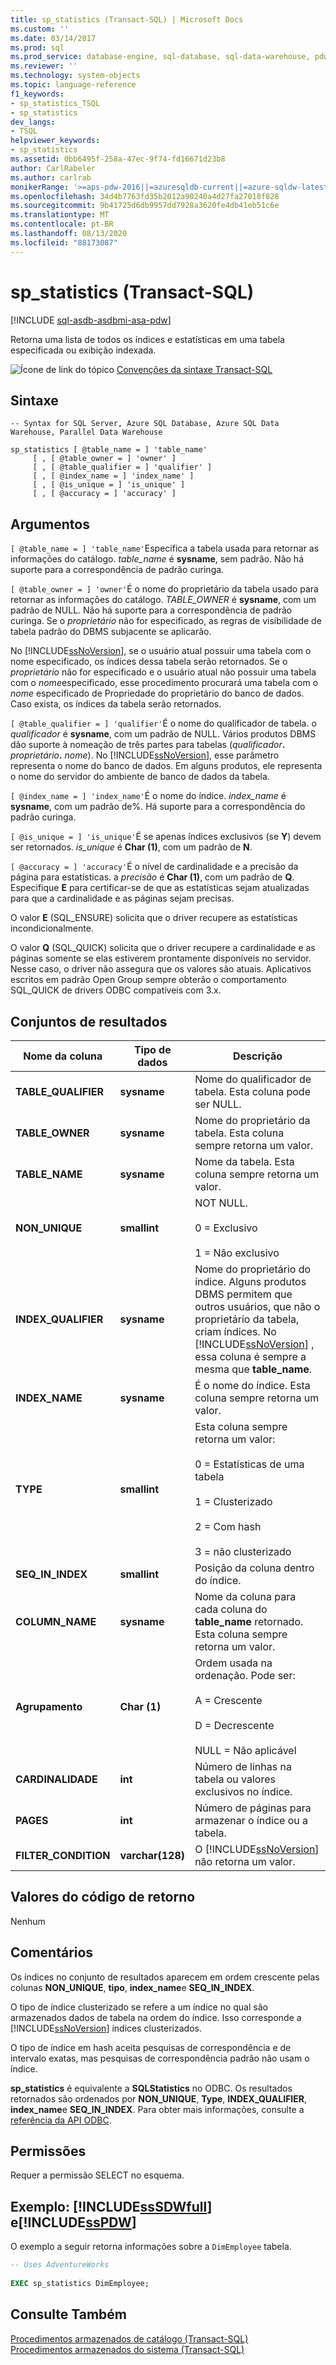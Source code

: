 ```yaml
---
title: sp_statistics (Transact-SQL) | Microsoft Docs
ms.custom: ''
ms.date: 03/14/2017
ms.prod: sql
ms.prod_service: database-engine, sql-database, sql-data-warehouse, pdw
ms.reviewer: ''
ms.technology: system-objects
ms.topic: language-reference
f1_keywords:
- sp_statistics_TSQL
- sp_statistics
dev_langs:
- TSQL
helpviewer_keywords:
- sp_statistics
ms.assetid: 0bb6495f-258a-47ec-9f74-fd16671d23b8
author: CarlRabeler
ms.author: carlrab
monikerRange: '>=aps-pdw-2016||=azuresqldb-current||=azure-sqldw-latest||>=sql-server-2016||=sqlallproducts-allversions||>=sql-server-linux-2017||=azuresqldb-mi-current'
ms.openlocfilehash: 34d4b7763fd35b2012a90240a4d27fa27018f828
ms.sourcegitcommit: 9b41725d6db9957dd7928a3620fe4db41eb51c6e
ms.translationtype: MT
ms.contentlocale: pt-BR
ms.lasthandoff: 08/13/2020
ms.locfileid: "88173087"
---
```

# <a name="sp_statistics-transact-sql"></a>sp_statistics (Transact-SQL)
[!INCLUDE [sql-asdb-asdbmi-asa-pdw](../../includes/applies-to-version/sql-asdb-asdbmi-asa-pdw.md)]

  Retorna uma lista de todos os índices e estatísticas em uma tabela especificada ou exibição indexada.  
  
 ![Ícone de link do tópico](../../database-engine/configure-windows/media/topic-link.gif "Ícone de link do tópico") [Convenções da sintaxe Transact-SQL](../../t-sql/language-elements/transact-sql-syntax-conventions-transact-sql.md)  
  
## <a name="syntax"></a>Sintaxe  
  
```syntaxsql  
-- Syntax for SQL Server, Azure SQL Database, Azure SQL Data Warehouse, Parallel Data Warehouse  
  
sp_statistics [ @table_name = ] 'table_name'    
     [ , [ @table_owner = ] 'owner' ]   
     [ , [ @table_qualifier = ] 'qualifier' ]   
     [ , [ @index_name = ] 'index_name' ]   
     [ , [ @is_unique = ] 'is_unique' ]  
     [ , [ @accuracy = ] 'accuracy' ]  
```  
  
## <a name="arguments"></a>Argumentos  
`[ @table_name = ] 'table_name'`Especifica a tabela usada para retornar as informações do catálogo. *table_name* é **sysname**, sem padrão. Não há suporte para a correspondência de padrão curinga.  
  
`[ @table_owner = ] 'owner'`É o nome do proprietário da tabela usado para retornar as informações do catálogo. *TABLE_OWNER* é **sysname**, com um padrão de NULL. Não há suporte para a correspondência de padrão curinga. Se o *proprietário* não for especificado, as regras de visibilidade de tabela padrão do DBMS subjacente se aplicarão.  
  
 No [!INCLUDE[ssNoVersion](../../includes/ssnoversion-md.md)], se o usuário atual possuir uma tabela com o nome especificado, os índices dessa tabela serão retornados. Se o *proprietário* não for especificado e o usuário atual não possuir uma tabela com o *nome*especificado, esse procedimento procurará uma tabela com o *nome* especificado de Propriedade do proprietário do banco de dados. Caso exista, os índices da tabela serão retornados.  
  
`[ @table_qualifier = ] 'qualifier'`É o nome do qualificador de tabela. o *qualificador* é **sysname**, com um padrão de NULL. Vários produtos DBMS dão suporte à nomeação de três partes para tabelas (_qualificador_**.** _proprietário_**.** _nome_). No [!INCLUDE[ssNoVersion](../../includes/ssnoversion-md.md)], esse parâmetro representa o nome do banco de dados. Em alguns produtos, ele representa o nome do servidor do ambiente de banco de dados da tabela.  
  
`[ @index_name = ] 'index_name'`É o nome do índice. *index_name* é **sysname**, com um padrão de%. Há suporte para a correspondência do padrão curinga.  
  
`[ @is_unique = ] 'is_unique'`É se apenas índices exclusivos (se **Y**) devem ser retornados. *is_unique* é **Char (1)**, com um padrão de **N**.  
  
`[ @accuracy = ] 'accuracy'`É o nível de cardinalidade e a precisão da página para estatísticas. a *precisão* é **Char (1)**, com um padrão de **Q**. Especifique **E** para certificar-se de que as estatísticas sejam atualizadas para que a cardinalidade e as páginas sejam precisas.  
  
 O valor **E** (SQL_ENSURE) solicita que o driver recupere as estatísticas incondicionalmente.  
  
 O valor **Q** (SQL_QUICK) solicita que o driver recupere a cardinalidade e as páginas somente se elas estiverem prontamente disponíveis no servidor. Nesse caso, o driver não assegura que os valores são atuais. Aplicativos escritos em padrão Open Group sempre obterão o comportamento SQL_QUICK de drivers ODBC compatíveis com 3.x.  
  
## <a name="result-sets"></a>Conjuntos de resultados  
  
|Nome da coluna|Tipo de dados|Descrição|  
|-----------------|---------------|-----------------|  
|**TABLE_QUALIFIER**|**sysname**|Nome do qualificador de tabela. Esta coluna pode ser NULL.|  
|**TABLE_OWNER**|**sysname**|Nome do proprietário da tabela. Esta coluna sempre retorna um valor.|  
|**TABLE_NAME**|**sysname**|Nome da tabela. Esta coluna sempre retorna um valor.|  
|**NON_UNIQUE**|**smallint**|NOT NULL.<br /><br /> 0 = Exclusivo<br /><br /> 1 = Não exclusivo|  
|**INDEX_QUALIFIER**|**sysname**|Nome do proprietário do índice. Alguns produtos DBMS permitem que outros usuários, que não o proprietário da tabela, criam índices. No [!INCLUDE[ssNoVersion](../../includes/ssnoversion-md.md)] , essa coluna é sempre a mesma que **table_name**.|  
|**INDEX_NAME**|**sysname**|É o nome do índice. Esta coluna sempre retorna um valor.|  
|**TYPE**|**smallint**|Esta coluna sempre retorna um valor:<br /><br /> 0 = Estatísticas de uma tabela<br /><br /> 1 = Clusterizado<br /><br /> 2 = Com hash<br /><br /> 3 = não clusterizado|  
|**SEQ_IN_INDEX**|**smallint**|Posição da coluna dentro do índice.|  
|**COLUMN_NAME**|**sysname**|Nome da coluna para cada coluna do **table_name** retornado. Esta coluna sempre retorna um valor.|  
|**Agrupamento**|**Char (1)**|Ordem usada na ordenação. Pode ser:<br /><br /> A = Crescente<br /><br /> D = Decrescente<br /><br /> NULL = Não aplicável|  
|**CARDINALIDADE**|**int**|Número de linhas na tabela ou valores exclusivos no índice.|  
|**PAGES**|**int**|Número de páginas para armazenar o índice ou a tabela.|  
|**FILTER_CONDITION**|**varchar(128)**|O [!INCLUDE[ssNoVersion](../../includes/ssnoversion-md.md)] não retorna um valor.|  
  
## <a name="return-code-values"></a>Valores do código de retorno  
 Nenhum  
  
## <a name="remarks"></a>Comentários  
 Os índices no conjunto de resultados aparecem em ordem crescente pelas colunas **NON_UNIQUE**, **tipo**, **index_name**e **SEQ_IN_INDEX**.  
  
 O tipo de índice clusterizado se refere a um índice no qual são armazenados dados de tabela na ordem do índice. Isso corresponde a [!INCLUDE[ssNoVersion](../../includes/ssnoversion-md.md)] índices clusterizados.  
  
 O tipo de índice em hash aceita pesquisas de correspondência e de intervalo exatas, mas pesquisas de correspondência padrão não usam o índice.  
  
 **sp_statistics** é equivalente a **SQLStatistics** no ODBC. Os resultados retornados são ordenados por **NON_UNIQUE**, **Type**, **INDEX_QUALIFIER**, **index_name**e **SEQ_IN_INDEX**. Para obter mais informações, consulte a [referência da API ODBC](https://go.microsoft.com/fwlink/?LinkId=68323).  
  
## <a name="permissions"></a>Permissões  
 Requer a permissão SELECT no esquema.  
  
## <a name="example-sssdwfull-and-sspdw"></a>Exemplo: [!INCLUDE[ssSDWfull](../../includes/sssdwfull-md.md)] e[!INCLUDE[ssPDW](../../includes/sspdw-md.md)]  
 O exemplo a seguir retorna informações sobre a `DimEmployee` tabela.  
  
```sql  
-- Uses AdventureWorks  
  
EXEC sp_statistics DimEmployee;  
```  
  
## <a name="see-also"></a>Consulte Também  
 [Procedimentos armazenados de catálogo &#40;Transact-SQL&#41;](../../relational-databases/system-stored-procedures/catalog-stored-procedures-transact-sql.md)   
 [Procedimentos armazenados do sistema &#40;Transact-SQL&#41;](../../relational-databases/system-stored-procedures/system-stored-procedures-transact-sql.md)  
  
  

